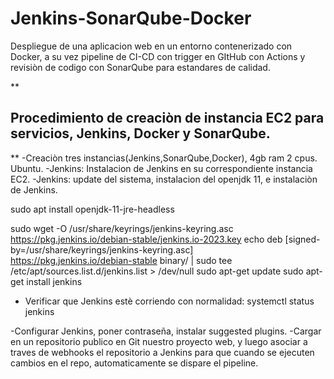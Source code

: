 # Jenkins-SonarQube-Docker
Despliegue de una aplicacion web en un entorno contenerizado con Docker, a su vez pipeline de CI-CD con trigger en GItHub con Actions y revisiòn de codigo con SonarQube para estandares de calidad. 

**

## Procedimiento de creaciòn de instancia EC2 para servicios, Jenkins, Docker y SonarQube.

**
-Creaciòn tres instancias(Jenkins,SonarQube,Docker), 4gb ram 2 cpus. Ubuntu.
-Jenkins: Instalacion de Jenkins en su correspondiente instancia EC2.
-Jenkins: update del sistema, instalacion del openjdk 11, e instalaciòn de Jenkins.

sudo apt install openjdk-11-jre-headless

sudo wget -O /usr/share/keyrings/jenkins-keyring.asc \
  https://pkg.jenkins.io/debian-stable/jenkins.io-2023.key
echo deb [signed-by=/usr/share/keyrings/jenkins-keyring.asc] \
  https://pkg.jenkins.io/debian-stable binary/ | sudo tee \
  /etc/apt/sources.list.d/jenkins.list > /dev/null
sudo apt-get update
sudo apt-get install jenkins

- Verificar que Jenkins estè corriendo con normalidad:
systemctl status jenkins

-Configurar Jenkins, poner contraseña, instalar suggested plugins.
-Cargar en un repositorio publico en Git nuestro proyecto web, y luego
asociar a traves de webhooks el repositorio a Jenkins para que cuando 
se ejecuten cambios en el repo, automaticamente se dispare el pipeline.
